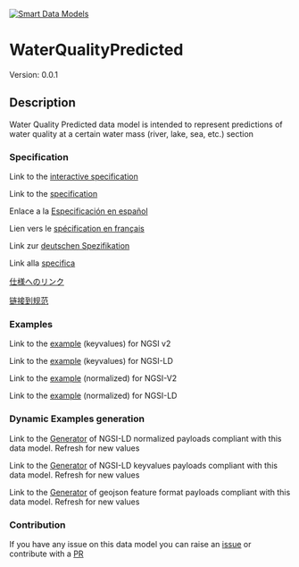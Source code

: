 [![Smart Data Models](https://smartdatamodels.org/wp-content/uploads/2022/01/SmartDataModels_logo.png "Logo")](https://smartdatamodels.org)
# WaterQualityPredicted
Version: 0.0.1

## Description 

Water Quality Predicted data model is intended to represent predictions of water quality at a certain water mass (river,  lake, sea, etc.) section
### Specification

Link to the [interactive specification](https://swagger.lab.fiware.org/?url=https://smart-data-models.github.io/dataModel.WaterQuality/WaterQualityPredicted/swagger.yaml)

Link to the [specification](https://github.com/smart-data-models/dataModel.WaterQuality/blob/master/WaterQualityPredicted/doc/spec.md)

Enlace a la [Especificación en español](https://github.com/smart-data-models/dataModel.WaterQuality/blob/master/WaterQualityPredicted/doc/spec_ES.md)

Lien vers le [spécification en français](https://github.com/smart-data-models/dataModel.WaterQuality/blob/master/WaterQualityPredicted/doc/spec_FR.md)

Link zur [deutschen Spezifikation](https://github.com/smart-data-models/dataModel.WaterQuality/blob/master/WaterQualityPredicted/doc/spec_DE.md)

Link alla [specifica](https://github.com/smart-data-models/dataModel.WaterQuality/blob/master/WaterQualityPredicted/doc/spec_IT.md)

[仕様へのリンク](https://github.com/smart-data-models/dataModel.WaterQuality/blob/master/WaterQualityPredicted/doc/spec_JA.md)

[链接到规范](https://github.com/smart-data-models/dataModel.WaterQuality/blob/master/WaterQualityPredicted/doc/spec_ZH.md)
### Examples

Link to the [example](https://smart-data-models.github.io/dataModel.WaterQuality/WaterQualityPredicted/examples/example.json) (keyvalues) for NGSI v2

Link to the [example](https://smart-data-models.github.io/dataModel.WaterQuality/WaterQualityPredicted/examples/example.jsonld) (keyvalues) for NGSI-LD

Link to the [example](https://smart-data-models.github.io/dataModel.WaterQuality/WaterQualityPredicted/examples/example-normalized.json) (normalized) for NGSI-V2

Link to the [example](https://smart-data-models.github.io/dataModel.WaterQuality/WaterQualityPredicted/examples/example-normalized.jsonld) (normalized) for NGSI-LD
### Dynamic Examples generation

Link to the [Generator](https://smartdatamodels.org/extra/ngsi-ld_generator.php?schemaUrl=https://raw.githubusercontent.com/smart-data-models/dataModel.WaterQuality/master/WaterQualityPredicted/schema.json&email=info@smartdatamodels.org) of NGSI-LD normalized payloads compliant with this data model. Refresh for new values

Link to the [Generator](https://smartdatamodels.org/extra/ngsi-ld_generator_keyvalues.php?schemaUrl=https://raw.githubusercontent.com/smart-data-models/dataModel.WaterQuality/master/WaterQualityPredicted/schema.json&email=info@smartdatamodels.org) of NGSI-LD keyvalues payloads compliant with this data model. Refresh for new values

Link to the [Generator](https://smartdatamodels.org/extra/geojson_features_generator.php?schemaUrl=https://raw.githubusercontent.com/smart-data-models/dataModel.WaterQuality/master/WaterQualityPredicted/schema.json&email=info@smartdatamodels.org) of geojson feature format payloads compliant with this data model. Refresh for new values
### Contribution

 If you have any issue on this data model you can raise an [issue](https://github.com/smart-data-models/dataModel.WaterQuality/issues)  or contribute with a [PR](https://github.com/smart-data-models/dataModel.WaterQuality/pulls)